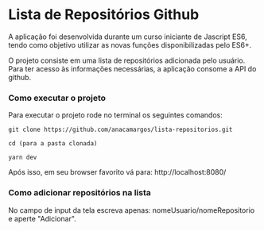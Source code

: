 # Lista de Repositórios Github

A aplicação foi desenvolvida durante um curso iniciante de Jascript ES6, tendo como objetivo utilizar as novas funções disponibilizadas pelo ES6+.

O projeto consiste em uma lista de repositórios adicionada pelo usuário. Para ter acesso às informações necessárias, a aplicação consome a API do github.

### Como executar o projeto

Para executar o projeto rode no terminal os seguintes comandos:

`````
git clone https://github.com/anacamargos/lista-repositorios.git

cd (para a pasta clonada)

yarn dev
`````

Após isso, em seu browser favorito vá para: http://localhost:8080/

### Como adicionar repositórios na lista

No campo de input da tela escreva apenas: nomeUsuario/nomeRepositorio e aperte "Adicionar".

